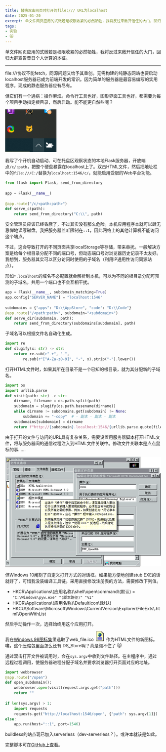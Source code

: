 ```yaml
---
title: 替换双击网页时打开的file:/// URL为localhost
date: 2025-01-20
excerpt: 单文件网页应用的式微若是权限收紧的必然牺牲，我将反过来敞开信任的大门，回归大群宣告昔日个人计算的本征。
tags:
- 实验
- 😾
---
```


单文件网页应用的式微若是权限收紧的必然牺牲，我将反过来敞开信任的大门，回归大群宣告昔日个人计算的本征。

---

file:///协议不能fetch，同源问题又给予其重创。无需构建的纯静态网站也要启动localhost服务器已成为前端开发的常识。因为简单的服务器是最容易编写的实用程序，现成的静态服务器应有尽有。

但它们有一个通病：操作麻烦。命令行工具也好，图形界面工具也好，都需要为每个项目手动指定根目录，然后启动。能不能更自然些呢？

![托盘图标：😾](tray.webp)

我写了个开机自动启动、可在托盘区观察状态的本地Flask服务器，开放端点`/c/:path`，把整个硬盘暴露在localhost上了。双击HTML文件，然后把地址栏中的`file:///C:/`替换为`localhost:1546/c/`，就能启用受限的Web平台功能。

```python
from flask import Flask, send_from_directory

app = Flask(__name__)

@app.route("/c/<path:path>")
def serve_c(path):
    return send_from_directory("C:\\", path)
```

安全管理员应该已经昏厥了，不过其实没有那么危险。本机应用程序本就可以肆无忌惮地读写磁盘。我把服务器监听限制在`::1`，因此网络上的其他计算机不能访问这个端点。

不过，这会导致打开的不同页面共享localStorage等存储，带来串扰。一般解决方案是给每个根目录分配不同的端口号，但动态端口号对浏览器历史记录不太友好。我想到，服务器其实可以区分访问时使用的子域名（利用IP通用性访问同源站点）。

形如`*.localhost`的域名不必配置就会解析到本机，可以为不同的根目录分配可预测的子域名，共用一个端口也不会互相干扰。

```python
app = Flask(__name__, subdomain_matching=True)
app.config["SERVER_NAME"] = "localhost:1546"

subdomains = {"apps": "D:\\AppStore", "code": "D:\\Code"}
@app.route("/<path:path>", subdomain="<subdomain>")
def serve_dir(subdomain, path):
    return send_from_directory(subdomains[subdomain], path)
```

子域名可以根据文件名自动化生成。

```python
import re
def slugify(x: str) -> str:
    return re.sub(r"-+", "-",
        re.sub(r"[^A-Za-z0-9]", "-", x).strip("-").lower())
```

打开HTML文件时，如果其所在目录不是一个已知的根目录，就为其分配新的子域名。

```python
import os
import urllib.parse
def visit(path: str) -> str:
    dirname, filename = os.path.split(path)
    subdomain = slugify(os.path.basename(dirname))
    while dirname != subdomains.get(subdomain) != None:
        subdomain += "-copy"  # - 副本 - 副本 - 副本
    subdomains[subdomain] = dirname
    return f"http://{subdomain}.localhost:1546/{urllib.parse.quote(filename)}"
```

由于打开的文件与访问的URL具有复杂关系，需要设置用服务器脚本打开HTML文件，将与服务器间的通信过程注入到HTML文件关联中。修改文件关联本是点点鼠标的事……

<!----><img src="assoc.webp">

但Windows 10阉割了自定义打开方式的对话框。如果能方便地创建stub EXE的话就好了，可惜我没装编译工具链。采用直接修改注册表的方法，需要修改下列值。

- HKCR\\Applications\\⟨应用名称⟩\\shell\\open\\command\\(默认) = `"C:\Windows\pyw.exe" "⟨脚本路径⟩" "%1"`
- HKCR\\Applications\\⟨应用名称⟩\\DefaultIcon\\(默认)
- HKCU\\Software\\Microsoft\\Windows\\CurrentVersion\\Explorer\\FileExts\\.html\\OpenWithList

然后手动操作一次，选择始终用这个应用打开。

我在[Windows 98图标集](https://win98icons.alexmeub.com/)里选取了web_file.ico ![web_file](web_file.webp) 作为HTML文件的新图标。唉，这个压缩包里面怎么还有.DS_Store啊？真是绷不住了 😾

通过双击打开文件被调用时，会在`sys.argv`中收到文件路径。在主程序中，通过远程过程调用，使服务器进程分配子域名并要求浏览器打开页面对应的地址。

```python
import webbrowser
@app.route("/open")
def open_subdomain():
    webbrowser.open(visit(request.args.get("path")))
    return ""

if len(sys.argv) > 1:
    import requests
    requests.get("http://localhost:1546/open", {"path": sys.argv[1]})
else:
    app.run(host="::1", port=1546)
```

buildless的站点现已加入serverless（dev-serverless？）。或许本就该是如此。

完整脚本可[在GitHub上查看](https://github.com/satgo1546/dot-product/blob/ebcc9e2a938d784798ec1aadfbb2d3ff35ff55b2/pystray/startup.py)。
